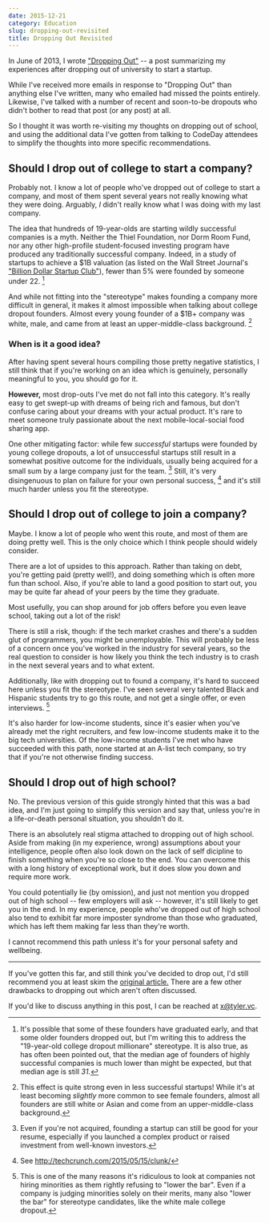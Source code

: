 ```yaml
---
date: 2015-12-21
category: Education
slug: dropping-out-revisited
title: Dropping Out Revisited
---
```


In June of 2013, I wrote ["Dropping Out"](https://x.tyler.vc/dropping-out) -- a post summarizing my experiences after dropping out of university to start a startup.

While I've received more emails in response to "Dropping Out" than anything else I've written, many who emailed had missed the points entirely. Likewise, I've talked with a number of recent and soon-to-be dropouts who didn't bother to read that post (or any post) at all.

So I thought it was worth re-visiting my thoughts on dropping out of school, and using the additional data I've gotten from talking to CodeDay attendees to simplify the thoughts into more specific recommendations.

## Should I drop out of college to start a company?

Probably not. I know a lot of people who've dropped out of college to start a company, and most of them spent several years not really knowing what they were doing. Arguably, _I_ didn't really know what I was doing with my last company.

The idea that hundreds of 19-year-olds are starting wildly successful companies is a myth. Neither the Thiel Foundation, nor Dorm Room Fund, nor any other high-profile student-focused investing program have produced any traditionally successful company. Indeed, in a study of startups to achieve a $1B valuation (as listed on the Wall Street Journal's ["Billion Dollar Startup Club"](http://graphics.wsj.com/billion-dollar-club/)), fewer than 5% were founded by someone under 22. [^1]

And while not fitting into the "stereotype" makes founding a company more difficult in general, it makes it almost impossible when talking about college dropout founders. Almost every young founder of a $1B+ company was white, male, and came from at least an upper-middle-class background. [^2]

### When is it a good idea?

After having spent several hours compiling those pretty negative statistics, I still think that if you're working on an idea which is genuinely, personally meaningful to you, you should go for it.

**However,** most drop-outs I've met do not fall into this category. It's really easy to get swept-up with dreams of being rich and famous, but don't confuse caring about your dreams with your actual product. It's rare to meet someone truly passionate about the next mobile-local-social food sharing app.

One other mitigating factor: while few _successful_ startups were founded by young college dropouts, a lot of unsuccessful startups still result in a somewhat positive outcome for the individuals, usually being acquired for a small sum by a large company just for the team. [^3] Still, it's very disingenuous to plan on failure for your own personal success, [^4] and it's still much harder unless you fit the stereotype.

## Should I drop out of college to join a company?

Maybe. I know a lot of people who went this route, and most of them are doing pretty well. This is the only choice which I think people should widely consider.

There are a lot of upsides to this approach. Rather than taking on debt, you're getting paid (pretty well!), and doing something which is often more fun than school. Also, if you're able to land a good position to start out, you may be quite far ahead of your peers by the time they graduate.

Most usefully, you can shop around for job offers before you even leave school, taking out a lot of the risk!

There is still a risk, though: if the tech market crashes and there's a sudden glut of programmers, you might be unemployable. This will probably be less of a concern once you've worked in the industry for several years, so the real question to consider is how likely you think the tech industry is to crash in the next several years and to what extent.

Additionally, like with dropping out to found a company, it's hard to succeed here unless you fit the stereotype. I've seen several very talented Black and Hispanic students try to go this route, and not get a single offer, or even interviews. [^5]

It's also harder for low-income students, since it's easier when you've already met the right recruiters, and few low-income students make it to the big tech universities. Of the low-income students I've met who have succeeded with this path, none started at an A-list tech company, so try that if you're not otherwise finding success.

## Should I drop out of high school?

No. The previous version of this guide strongly hinted that this was a bad idea, and I'm just going to simplify this version and say that, unless you're in a life-or-death personal situation, you shouldn't do it.

There is an absolutely real stigma attached to dropping out of high school. Aside from making (in my experience, wrong) assumptions about your intelligence, people often also look down on the lack of self dicipline to finish something when you're so close to the end. You can overcome this with a long history of exceptional work, but it does slow you down and require more work.

You could potentially lie (by omission), and just not mention you dropped out of high school -- few employers will ask -- however, it's still likely to get you in the end. In my experience, people who've dropped out of high school also tend to exhibit far more imposter syndrome than those who graduated, which has left them making far less than they're worth.

I cannot recommend this path unless it's for your personal safety and wellbeing.

-----

If you've gotten this far, and still think you've decided to drop out, I'd still recommend you at least skim the [original article.](https://tyler.vc/dropping-out) There are a few other drawbacks to dropping out which aren't often discussed.

If you'd like to discuss anything in this post, I can be reached at [x@tyler.vc](mailto:x@tyler.vc).

[^1]: It's possible that some of these founders have graduated early, and that some older founders dropped out, but I'm writing this to address the "19-year-old college dropout millionare" stereotype. It is also true, as has often been pointed out, that the median age of founders of highly successful companies is much lower than might be expected, but that median age is still _31._

[^2]: This effect is quite strong even in less successful startups! While it's at least becoming _slightly_ more common to see female founders, almost all founders are still white or Asian and come from an upper-middle-class background.

[^3]: Even if you're not acquired, founding a startup can still be good for your resume, especially if you launched a complex product or raised investment from well-known investors.

[^4]: See http://techcrunch.com/2015/05/15/clunk/

[^5]: This is one of the many reasons it's ridiculous to look at companies not hiring minorities as them rightly refusing to "lower the bar". Even if a company is judging minorities solely on their merits, many also "lower the bar" for stereotype candidates, like the white male college dropout.
